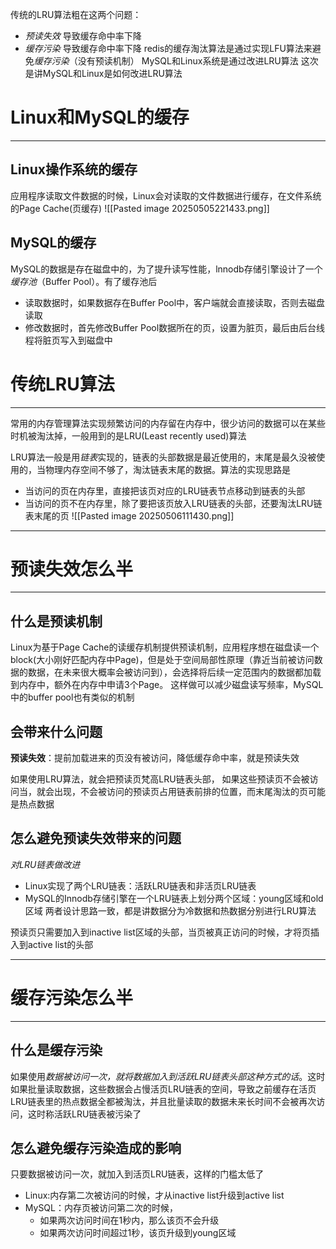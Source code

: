 传统的LRU算法粗在这两个问题：
- *预读失效*  导致缓存命中率下降
- *缓存污染*  导致缓存命中率下降
redis的缓存淘汰算法是通过实现LFU算法来避免*缓存污染*（没有预读机制）
MySQL和Linux系统是通过改进LRU算法
这次是讲MySQL和Linux是如何改进LRU算法

# Linux和MySQL的缓存
****
## Linux操作系统的缓存
应用程序读取文件数据的时候，Linux会对读取的文件数据进行缓存，在文件系统的Page Cache(页缓存)
![[Pasted image 20250505221433.png]]

## MySQL的缓存
MySQL的数据是存在磁盘中的，为了提升读写性能，lnnodb存储引擎设计了一个*缓存池*（Buffer Pool）。有了缓存池后
- 读取数据时，如果数据存在Buffer Pool中，客户端就会直接读取，否则去磁盘读取
- 修改数据时，首先修改Buffer Pool数据所在的页，设置为脏页，最后由后台线程将脏页写入到磁盘中

# 传统LRU算法
****
常用的内存管理算法实现频繁访问的内存留在内存中，很少访问的数据可以在某些时机被淘汰掉，一般用到的是LRU(Least recently used)算法

LRU算法一般是用*链表*实现的，链表的头部数据是最近使用的，末尾是最久没被使用的，当物理内存空间不够了，淘汰链表末尾的数据。算法的实现思路是
- 当访问的页在内存里，直接把该页对应的LRU链表节点移动到链表的头部
- 当访问的页不在内存里，除了要把该页放入LRU链表的头部，还要淘汰LRU链表末尾的页
![[Pasted image 20250506111430.png]]
****
# 预读失效怎么半
****
## 什么是预读机制
Linux为基于Page Cache的读缓存机制提供预读机制，应用程序想在磁盘读一个block(大小刚好匹配内存中Page)，但是处于空间局部性原理（靠近当前被访问数据的数据，在未来很大概率会被访问到），会选择将后续一定范围内的数据都加载到内存中，额外在内存中申请3个Page。
这样做可以减少磁盘读写频率，MySQL中的buffer pool也有类似的机制

## 会带来什么问题
**预读失效**：提前加载进来的页没有被访问，降低缓存命中率，就是预读失效

如果使用LRU算法，就会把预读页梵高LRU链表头部，
如果这些预读页不会被访问当，就会出现，不会被访问的预读页占用链表前排的位置，而末尾淘汰的页可能是热点数据

## 怎么避免预读失效带来的问题
*对LRU链表做改进*
- Linux实现了两个LRU链表：活跃LRU链表和非活页LRU链表
- MySQL的Innodb存储引擎在一个LRU链表上划分两个区域：young区域和old区域
两者设计思路一致，都是讲数据分为冷数据和热数据分别进行LRU算法

预读页只需要加入到inactive list区域的头部，当页被真正访问的时候，才将页插入到active list的头部
****
# 缓存污染怎么半
****
## 什么是缓存污染
如果使用*数据被访问一次，就将数据加入到活跃LRU链表头部这种方式的话*。这时如果批量读取数据，这些数据会占慢活页LRU链表的空间，导致之前缓存在活页LRU链表里的热点数据全都被淘汰，并且批量读取的数据未来长时间不会被再次访问，这时称活跃LRU链表被污染了

## 怎么避免缓存污染造成的影响
只要数据被访问一次，就加入到活页LRU链表，这样的门槛太低了
- Linux:内存第二次被访问的时候，才从inactive list升级到active list
- MySQL：内存页被访问第二次的时候，
	- 如果两次访问时间在1秒内，那么该页不会升级
	- 如果两次访问时间超过1秒，该页升级到young区域
